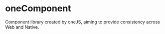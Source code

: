 # oneComponent
Component library created by oneJS, aiming to provide consistency across Web and Native.
